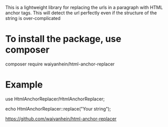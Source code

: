 This is a lightweight library for replacing the urls in a paragraph with HTML anchor tags. This will detect the url perfectly even if the structure of the string is over-complicated

To install the package, use composer
====================================

composer require waiyanhein/html-anchor-replacer

Example
=======

use HtmlAnchorReplacer/HtmlAnchorReplacer;

echo HtmlAnchorReplacer::replace("Your string");

https://github.com/waiyanhein/html-anchor-replacer
